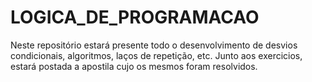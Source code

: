 # LOGICA_DE_PROGRAMACAO
Neste repositório estará presente todo o desenvolvimento de desvios condicionais, algoritmos, laços de repetição, etc. Junto aos exercicios, estará postada a apostila cujo os mesmos foram resolvidos.
